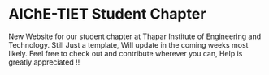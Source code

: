 # AIChE-TIET Student Chapter
New Website for our student chapter at Thapar Institute of Engineering and Technology.
Still Just a template, Will update in the coming weeks most likely.
Feel free to check out and contribute wherever you can, Help is greatly appreciated !!
